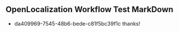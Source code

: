 ## OpenLocalization Workflow Test MarkDown
* da409969-7545-48b6-bede-c81f5bc39f1c thanks!

<!--HONumber=Aug16_HO1-->


